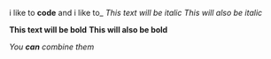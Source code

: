 i like to **code** and i like to_
*This text will be italic*
_This will also be italic_

**This text will be bold**
__This will also be bold__

_You **can** combine them_
